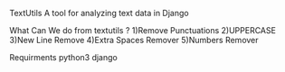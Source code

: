 TextUtils
A tool for analyzing text data in Django



What Can We do from textutils ?
1)Remove Punctuations
2)UPPERCASE
3)New Line Remove
4)Extra Spaces Remover
5)Numbers Remover




Requirments
python3
django
